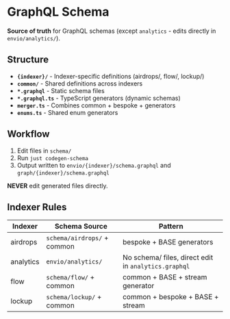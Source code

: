 # GraphQL Schema

**Source of truth** for GraphQL schemas (except `analytics` - edits directly in `envio/analytics/`).

## Structure

- **`{indexer}/`** - Indexer-specific definitions (airdrops/, flow/, lockup/)
- **`common/`** - Shared definitions across indexers
- **`*.graphql`** - Static schema files
- **`*.graphql.ts`** - TypeScript generators (dynamic schemas)
- **`merger.ts`** - Combines common + bespoke + generators
- **`enums.ts`** - Shared enum generators

## Workflow

1. Edit files in `schema/`
2. Run `just codegen-schema`
3. Output written to `envio/{indexer}/schema.graphql` and `graph/{indexer}/schema.graphql`

**NEVER** edit generated files directly.

## Indexer Rules

| Indexer   | Schema Source               | Pattern                                              |
| --------- | --------------------------- | ---------------------------------------------------- |
| airdrops  | `schema/airdrops/` + common | bespoke + BASE generators                            |
| analytics | `envio/analytics/`          | No schema/ files, direct edit in `analytics.graphql` |
| flow      | `schema/flow/` + common     | common + BASE + stream generator                     |
| lockup    | `schema/lockup/` + common   | common + bespoke + BASE + stream                     |
